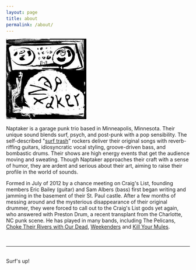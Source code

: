 ```yaml
---
layout: page
title: about
permalink: /about/
---
```

<img class="col one right" src="/img/prof_pic.jpg">

Naptaker is a garage punk trio based in Minneapolis, Minnesota. Their unique
sound blends surf, psych, and post-punk with a pop sensibility. The
self-described "[surf trash][surf-trash]" rockers deliver their original songs with
reverb-riffing guitars, idiosyncratic vocal styling, groove-driven bass, and
bombastic drums. Their shows are high energy events that get the audience moving
and sweating. Though Naptaker approaches their craft with a sense of humor, they
are ardent and serious about their art, aiming to raise their profile in the
world of sounds.

Formed in July of 2012 by a chance meeting on Craig's List, founding members
Eric Bailey (guitar) and Sam Albers (bass) first began writing and jamming in
the basement of their St. Paul castle. After a few months of messing around and
the mysterious disappearance of their original drummer, they were forced to call
out to the Craig's List gods yet again, who answered with Preston Drum, a recent
transplant from the Charlotte, NC punk scene. He has played in many bands,
including The Pelicans, [Choke Their Rivers with Our Dead][ctrwod],
[Weekenders][weekenders] and [Kill Your Mules](kill-your-mules).

<br/>
<hr/>
<br/>
<span class="contacticon center">
  <a href="https://facebook.com/naptakerband" target="_blank"><i class="fa fa-facebook-square"></i></a>
  <a href="https://twitter.com/naptakerband" target="_blank"><i class="fa fa-twitter-square"></i></a>
  <a href="https://last.fm/music/Naptaker" target="_blank"><i class="fa fa-lastfm"></i></a>
  <!-- <a href="https://github.com/naptaker" target="_blank"><i class="fa fa-github-square"></i></a> -->
  <a href="mailto:booking@naptakerr.com"><i class="fa fa-envelope-square"></i></a>
</span>

<div class="col three caption"><span>Surf's up!</span></div>


[weekenders]: https://weekenders.bandcamp.com
[kill-your-mules]: https://killyourmules.bandcamp.com
[surf-trash]: http://www.last.fm/tag/surf+trash
[ctrwod]: https://www.youtube.com/watch?v=u4zVFYwO3G8

